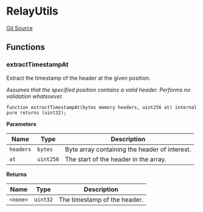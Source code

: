 # RelayUtils
[Git Source](https://github.com/bob-collective/bob/blob/9dd94230dd2abcab7dfb659e986743be10093c68/src/relay/LightRelay.sol)


## Functions
### extractTimestampAt

Extract the timestamp of the header at the given position.

*Assumes that the specified position contains a valid header.
Performs no validation whatsoever.*


```solidity
function extractTimestampAt(bytes memory headers, uint256 at) internal pure returns (uint32);
```
**Parameters**

|Name|Type|Description|
|----|----|-----------|
|`headers`|`bytes`|Byte array containing the header of interest.|
|`at`|`uint256`|The start of the header in the array.|

**Returns**

|Name|Type|Description|
|----|----|-----------|
|`<none>`|`uint32`|The timestamp of the header.|


